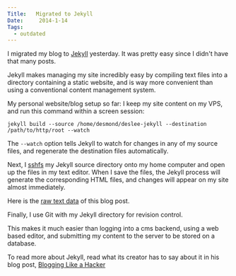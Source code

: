```yaml
---
Title:   Migrated to Jekyll
Date:     2014-1-14
Tags:
  - outdated
---
```


I migrated my blog to [Jekyll][1] yesterday. It was pretty easy since I didn't have that many posts.

Jekyll makes managing my site incredibly easy by compiling text files into a directory containing a static website, and is way more convenient than using a conventional content management system.

My personal website/blog setup so far:
I keep my site content on my VPS, and run this command within a screen session:

    jekyll build --source /home/desmond/deslee-jekyll --destination /path/to/http/root --watch

The `--watch` option tells Jekyll to watch for changes in any of my source files, and regenerate the destination files automatically.

Next, I [sshfs][2] my Jekyll source directory onto my home computer and open up the files in my text editor. When I save the files, the Jekyll process will generate the corresponding HTML files, and changes will appear on my site almost immediately.

Here is the [raw text data](https://raw2.github.com/deslee/deslee-jekyll/master/_posts/2014-01-24-migrated-to-jekyll.md) of this blog post.

Finally, I use Git with my Jekyll directory for revision control.

This makes it much easier than logging into a cms backend, using a web based editor, and submitting my content to the server to be stored on a database.

To read more about Jekyll, read what its creator has to say about it in his blog post, [Blogging Like a Hacker][3]

[1]: http://jekyllrb.com/
[2]: http://fuse.sourceforge.net/sshfs.html
[3]: http://tom.preston-werner.com/2008/11/17/blogging-like-a-hacker.html 
